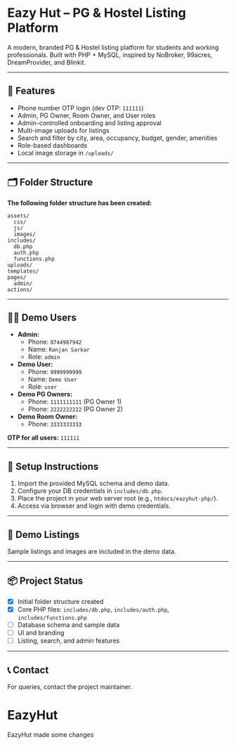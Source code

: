 # Eazy Hut – PG & Hostel Listing Platform

A modern, branded PG & Hostel listing platform for students and working professionals. Built with PHP + MySQL, inspired by NoBroker, 99acres, DreamProvider, and Blinkit.

---

## 🚀 Features
- Phone number OTP login (dev OTP: `111111`)
- Admin, PG Owner, Room Owner, and User roles
- Admin-controlled onboarding and listing approval
- Multi-image uploads for listings
- Search and filter by city, area, occupancy, budget, gender, amenities
- Role-based dashboards
- Local image storage in `/uploads/`

---

## 🗂 Folder Structure

**The following folder structure has been created:**

```
assets/
  css/
  js/
  images/
includes/
  db.php
  auth.php
  functions.php
uploads/
templates/
pages/
  admin/
actions/
```

---

## 🧑‍💼 Demo Users
- **Admin:**
  - Phone: `8744987942`
  - Name: `Ranjan Sarkar`
  - Role: `admin`
- **Demo User:**
  - Phone: `9999999999`
  - Name: `Demo User`
  - Role: `user`
- **Demo PG Owners:**
  - Phone: `1111111111` (PG Owner 1)
  - Phone: `2222222222` (PG Owner 2)
- **Demo Room Owner:**
  - Phone: `3333333333`

**OTP for all users:** `111111`

---

## 🏁 Setup Instructions
1. Import the provided MySQL schema and demo data.
2. Configure your DB credentials in `includes/db.php`.
3. Place the project in your web server root (e.g., `htdocs/eazyhut-php/`).
4. Access via browser and login with demo credentials.

---

## 📸 Demo Listings
Sample listings and images are included in the demo data.

---

## 📦 Project Status
- [x] Initial folder structure created
- [x] Core PHP files: `includes/db.php`, `includes/auth.php`, `includes/functions.php`
- [ ] Database schema and sample data
- [ ] UI and branding
- [ ] Listing, search, and admin features

---

## 📞 Contact
For queries, contact the project maintainer. 
# EazyHut
EazyHut
made some changes
